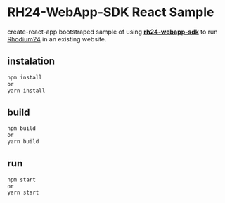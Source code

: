 # RH24-WebApp-SDK React Sample

create-react-app bootstraped sample of using [**rh24-webapp-sdk**]() to run [Rhodium24](rhodium24.io) in an existing website.

## instalation
``` bash
npm install
or
yarn install
```

## build
``` bash
npm build
or
yarn build
```

## run
``` bash
npm start
or
yarn start

